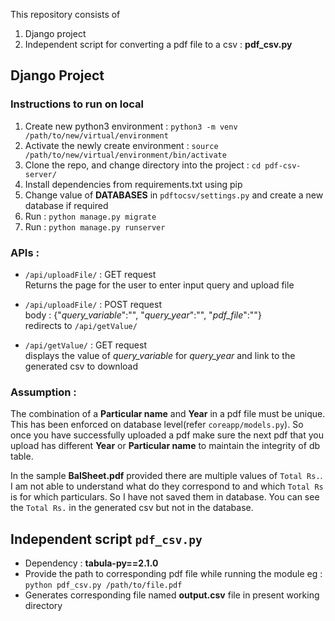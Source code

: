 This repository consists of 
1. Django project 
2. Independent script for converting a pdf file to a csv : **pdf_csv.py**


## Django Project

### Instructions to run on local
1. Create new python3 environment : `python3 -m venv /path/to/new/virtual/environment`
2. Activate the newly create environment : `source /path/to/new/virtual/environment/bin/activate`
3. Clone the repo, and change directory into the project : `cd pdf-csv-server/`
4. Install dependencies from requirements.txt using pip
5. Change value of **DATABASES** in `pdftocsv/settings.py` and create a new database if required
6. Run : `python manage.py migrate`
7. Run : `python manage.py runserver`


### APIs : 
* `/api/uploadFile/` : GET request\
	         	Returns the page for the user to enter input query and upload file

* `/api/uploadFile/` : POST request\
  	                body : {"*query_variable*":"", "*query_year*":"", "*pdf_file*":""}\
	                redirects to `/api/getValue/`

* `/api/getValue/` : GET request\
		       displays the value of *query_variable* for *query_year* and link to the generated csv to download
    

### Assumption : 
The combination of a **Particular name** and **Year** in a pdf file must be unique. This has been enforced on database 
level(refer `coreapp/models.py`). So once you have successfully uploaded a pdf make sure the next pdf that you 
upload has different **Year** or **Particular name** to maintain the integrity of db table. 

In the sample **BalSheet.pdf** provided there are multiple values of `Total Rs.`. I am not able to understand what do they correspond to and which `Total Rs` is for which particulars. So I have not saved them in database. You can see the `Total Rs.` in the generated csv but not in the database. 



## Independent script `pdf_csv.py`

* Dependency : **tabula-py==2.1.0**
* Provide the path to corresponding pdf file while running the module eg : `python pdf_csv.py /path/to/file.pdf`
* Generates corresponding file named **output.csv** file in present working directory
